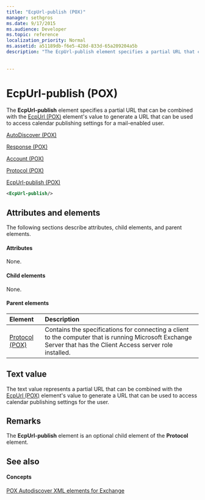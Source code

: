 ```yaml
---
title: "EcpUrl-publish (POX)"
manager: sethgros
ms.date: 9/17/2015
ms.audience: Developer
ms.topic: reference
localization_priority: Normal
ms.assetid: a51189db-f6e5-428d-833d-65a209204a5b
description: "The EcpUrl-publish element specifies a partial URL that can be combined with the EcpUrl (POX) element's value to generate a URL that can be used to access calendar publishing settings for a mail-enabled user."
 
 
---
```


# EcpUrl-publish (POX)

The **EcpUrl-publish** element specifies a partial URL that can be combined with the [EcpUrl (POX)](ecpurl-pox.md) element's value to generate a URL that can be used to access calendar publishing settings for a mail-enabled user. 
  
[AutoDiscover (POX)](autodiscover-pox.md)
  
[Response (POX)](response-pox.md)
  
[Account (POX)](account-pox.md)
  
[Protocol (POX)](protocol-pox.md)
  
[EcpUrl-publish (POX)](ecpurl-publish-pox.md)
  
```XML
<EcpUrl-publish/>
```

## Attributes and elements

The following sections describe attributes, child elements, and parent elements.
  
#### Attributes

None.
  
#### Child elements

None.
  
#### Parent elements

|**Element**|**Description**|
|:-----|:-----|
|[Protocol (POX)](protocol-pox.md) <br/> |Contains the specifications for connecting a client to the computer that is running Microsoft Exchange Server that has the Client Access server role installed.  <br/> |
   
## Text value

The text value represents a partial URL that can be combined with the [EcpUrl (POX)](ecpurl-pox.md) element's value to generate a URL that can be used to access calendar publishing settings for the user. 
  
## Remarks

The **EcpUrl-publish** element is an optional child element of the **Protocol** element. 
  
## See also

#### Concepts

[POX Autodiscover XML elements for Exchange](pox-autodiscover-xml-elements-for-exchange.md)

